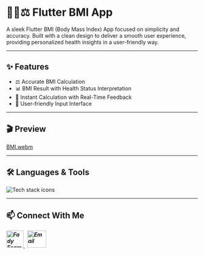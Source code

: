 # 🧍‍♂️⚖️ Flutter BMI App

A sleek Flutter BMI (Body Mass Index) App focused on simplicity and accuracy. Built with a clean design to deliver a smooth user experience, providing personalized health insights in a user-friendly way.

---
## ✨ Features

- ⚖️ Accurate BMI Calculation
- 📊 BMI Result with Health Status Interpretation
- 🔄 Instant Calculation with Real-Time Feedback
- 📝 User-friendly Input Interface

---

## 🎬 Preview

[BMI.webm](https://github.com/Fady-Esam/BMI-App/assets/146977882/b64d2be2-4638-4414-bddc-420865c75715)

---

## 🛠️ Languages & Tools
<p align="left"> 
        <img src="https://skillicons.dev/icons?i=flutter,dart,vscode,git,github" alt="Tech stack icons" />
</p>

---

## 📫 Connect With Me

<h5 align="left"> 
<a href="https://www.linkedin.com/in/fady-esam/" target="_blank"> 
  <img src="https://raw.githubusercontent.com/rahuldkjain/github-profile-readme-generator/master/src/images/icons/Social/linked-in-alt.svg" alt="Fady Esam" height="45" width="45" /> 
  </a> 
   &nbsp;
  <a href="mailto:fady.esam.0101@gmail.com" target="_blank"> 
    <img src="https://cdn-icons-png.flaticon.com/512/732/732200.png" alt="Email" height="45" width="50" /> 
</a> 
</h5>


